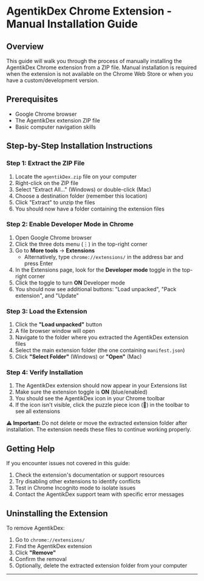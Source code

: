 # AgentikDex Chrome Extension - Manual Installation Guide

## Overview
This guide will walk you through the process of manually installing the AgentikDex Chrome extension from a ZIP file. Manual installation is required when the extension is not available on the Chrome Web Store or when you have a custom/development version.

## Prerequisites
- Google Chrome browser
- The AgentikDex extension ZIP file
- Basic computer navigation skills

## Step-by-Step Installation Instructions

### Step 1: Extract the ZIP File
1. Locate the `agentikDex.zip` file on your computer
2. Right-click on the ZIP file
3. Select "Extract All..." (Windows) or double-click (Mac)
4. Choose a destination folder (remember this location)
5. Click "Extract" to unzip the files
6. You should now have a folder containing the extension files

### Step 2: Enable Developer Mode in Chrome
1. Open Google Chrome browser
2. Click the three dots menu (⋮) in the top-right corner
3. Go to **More tools** → **Extensions**
   - Alternatively, type `chrome://extensions/` in the address bar and press Enter
4. In the Extensions page, look for the **Developer mode** toggle in the top-right corner
5. Click the toggle to turn **ON** Developer mode
6. You should now see additional buttons: "Load unpacked", "Pack extension", and "Update"

### Step 3: Load the Extension
1. Click the **"Load unpacked"** button
2. A file browser window will open
3. Navigate to the folder where you extracted the AgentikDex extension files
4. Select the main extension folder (the one containing `manifest.json`)
5. Click **"Select Folder"** (Windows) or **"Open"** (Mac)

### Step 4: Verify Installation
1. The AgentikDex extension should now appear in your Extensions list
2. Make sure the extension toggle is **ON** (blue/enabled)
3. You should see the AgentikDex icon in your Chrome toolbar
4. If the icon isn't visible, click the puzzle piece icon (🧩) in the toolbar to see all extensions

**⚠️ Important:** Do not delete or move the extracted extension folder after installation. The extension needs these files to continue working properly.



## Getting Help

If you encounter issues not covered in this guide:
1. Check the extension's documentation or support resources
2. Try disabling other extensions to identify conflicts
3. Test in Chrome Incognito mode to isolate issues
4. Contact the AgentikDex support team with specific error messages

## Uninstalling the Extension

To remove AgentikDex:
1. Go to `chrome://extensions/`
2. Find the AgentikDex extension
3. Click **"Remove"**
4. Confirm the removal
5. Optionally, delete the extracted extension folder from your computer

---
